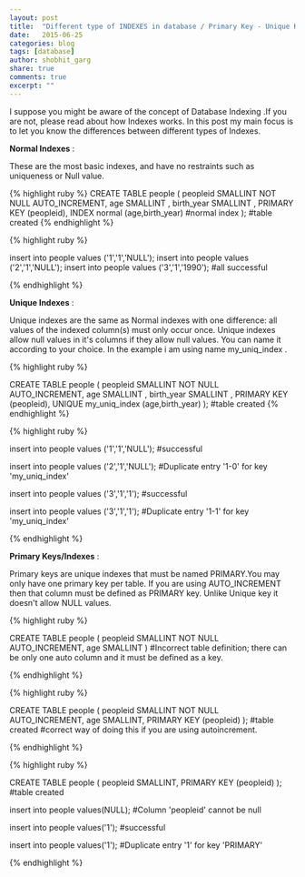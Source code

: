 ```yaml
---
layout: post
title:  "Different type of INDEXES in database / Primary Key - Unique Key"
date:   2015-06-25
categories: blog
tags: [database]
author: shobhit_garg
share: true
comments: true
excerpt: ""
---
```



I suppose you might be aware of the concept of Database Indexing .If you are not, please read about how Indexes works. 
In this post my main focus is to let you know the differences between different types of Indexes.


__Normal Indexes__ :

 These are the most basic indexes, and have no restraints such as uniqueness or Null value.

{% highlight ruby %}
CREATE TABLE people (
	peopleid SMALLINT NOT NULL AUTO_INCREMENT,
	age SMALLINT ,
	birth_year SMALLINT ,
	PRIMARY KEY (peopleid),
	INDEX normal (age,birth_year) #normal index
);
#table created
{% endhighlight %}

{% highlight ruby %}

insert into people values ('1','1','NULL');
insert into people values ('2','1','NULL');
insert into people values ('3','1','1990');
#all successful

{% endhighlight %}


__Unique Indexes__ : 

Unique indexes are the same as Normal indexes with one difference: all values of the indexed column(s) must only occur once.
Unique indexes allow null values in it's columns if they allow null values. You can name it according to your choice. In the example i am using name my_uniq_index .

{% highlight ruby %}

CREATE TABLE people (
peopleid SMALLINT NOT NULL AUTO_INCREMENT,
age SMALLINT ,
birth_year SMALLINT ,
PRIMARY KEY (peopleid),
UNIQUE my_uniq_index (age,birth_year)
);
#table created
{% endhighlight %}

{% highlight ruby %}

insert into people values ('1','1','NULL'); 
#successful

insert into people values ('2','1','NULL');
#Duplicate entry '1-0' for key 'my_uniq_index'

insert into people values ('3','1','1');
#successful

insert into people values ('3','1','1');
#Duplicate entry '1-1' for key 'my_uniq_index'

{% endhighlight %}



__Primary Keys/Indexes__ : 

Primary keys are unique indexes that must be named PRIMARY.You may only have one primary key per table.
If you are using AUTO_INCREMENT then that column must be defined as PRIMARY key. Unlike Unique key it doesn't allow NULL values.

{% highlight ruby %}

CREATE TABLE people (
peopleid SMALLINT NOT NULL AUTO_INCREMENT,
age SMALLINT
)
#Incorrect table definition; there can be only one auto column and it must be defined as a key.

{% endhighlight %}


{% highlight ruby %}

CREATE TABLE people (
peopleid SMALLINT NOT NULL AUTO_INCREMENT,
age SMALLINT,
PRIMARY KEY (peopleid)
);
#table created
#correct way of doing this if you are using autoincrement.

{% endhighlight %}



{% highlight ruby %}

CREATE TABLE people (
peopleid SMALLINT,
PRIMARY KEY (peopleid)
);
#table created

insert into people values(NULL);
#Column 'peopleid' cannot be null

insert into people values('1');
#successful

insert into people values('1');
#Duplicate entry '1' for key 'PRIMARY'

{% endhighlight %}







